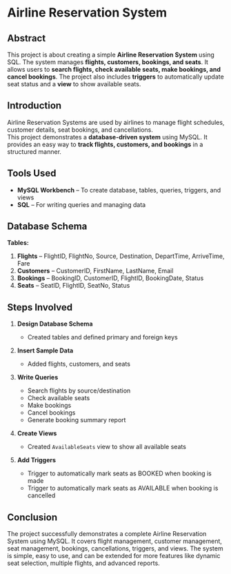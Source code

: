 # Airline Reservation System
## Abstract
This project is about creating a simple **Airline Reservation System** using SQL. The system manages **flights, customers, bookings, and seats**.
It allows users to **search flights, check available seats, make bookings, and cancel bookings**. 
The project also includes **triggers** to automatically update seat status and a **view** to show available seats.

## Introduction
Airline Reservation Systems are used by airlines to manage flight schedules, customer details, seat bookings, and cancellations.  
This project demonstrates a **database-driven system** using MySQL. It provides an easy way to **track flights, customers, and bookings** in a structured manner.

## Tools Used
- **MySQL Workbench** – To create database, tables, queries, triggers, and views  
- **SQL** – For writing queries and managing data

## Database Schema
**Tables:**
1. **Flights** – FlightID, FlightNo, Source, Destination, DepartTime, ArriveTime, Fare  
2. **Customers** – CustomerID, FirstName, LastName, Email  
3. **Bookings** – BookingID, CustomerID, FlightID, BookingDate, Status  
4. **Seats** – SeatID, FlightID, SeatNo, Status  

## Steps Involved
1. **Design Database Schema**  
   - Created tables and defined primary and foreign keys  

2. **Insert Sample Data**  
   - Added flights, customers, and seats  

3. **Write Queries**  
   - Search flights by source/destination  
   - Check available seats  
   - Make bookings  
   - Cancel bookings  
   - Generate booking summary report  

4. **Create Views**  
   - Created `AvailableSeats` view to show all available seats  

5. **Add Triggers**  
   - Trigger to automatically mark seats as BOOKED when booking is made  
   - Trigger to automatically mark seats as AVAILABLE when booking is cancelled  

## Conclusion
The project successfully demonstrates a complete Airline Reservation System using MySQL.
It covers flight management, customer management, seat management, bookings, cancellations, triggers, and views.
The system is simple, easy to use, and can be extended for more features like dynamic seat selection, multiple flights, and advanced reports.
